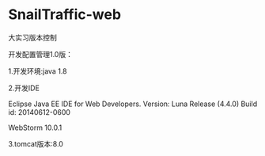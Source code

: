 # SnailTraffic-web
大实习版本控制

开发配置管理1.0版：
<p>1.开发环境:java 1.8
<p>2.开发IDE
<p>Eclipse Java EE IDE for Web Developers.
Version: Luna Release (4.4.0)
Build id: 20140612-0600
<p>WebStorm 10.0.1
<p>3.tomcat版本:8.0

